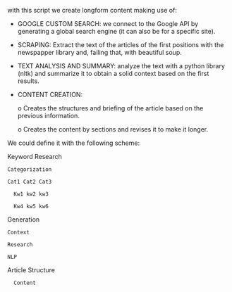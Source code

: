 with this script we create longform content making use of:

- GOOGLE CUSTOM SEARCH: we connect to the Google API by generating a global search engine (it can also be for a specific site).

- SCRAPING: Extract the text of the articles of the first positions with the newspapper library and, failing that, with beautiful soup.

- TEXT ANALYSIS AND SUMMARY: analyze the text with a python library (nltk) and summarize it to obtain a solid context based on the first results.

- CONTENT CREATION:

  o Creates the structures and briefing of the article based on the previous information.

  o Creates the content by sections and revises it to make it longer.

We could define it with the following scheme:

Keyword Research

    Categorization

    Cat1 Cat2 Cat3

      Kw1 kw2 kw3

      Kw4 kw5 kw6

Generation

    Context

    Research

    NLP

  Article Structure

      Content
